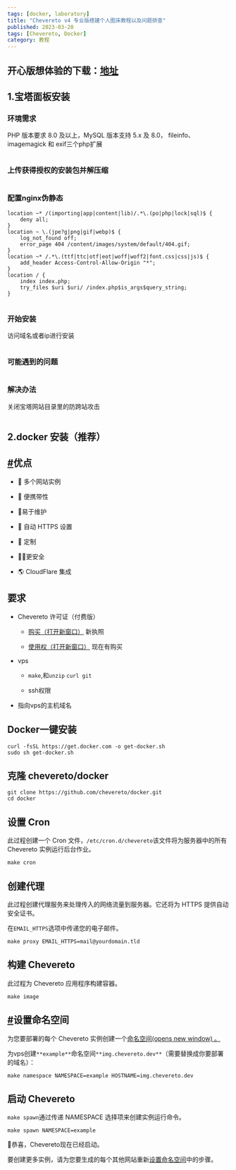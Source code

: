 ```yaml
---
tags: [docker, laboratory]
title: "Chevereto v4 专业版搭建个人图床教程以及问题排查"
published: 2023-03-20
tags: [Chevereto, Docker]
category: 教程
---
```


## **开心版想体验的下载：[地址](https://pan.catcat.blog/d/%E6%96%87%E4%BB%B6/cheveretoChinaV4.zip)**

## 1.宝塔面板安装

### 环境需求

PHP 版本要求 8.0 及以上，MySQL 版本支持 5.x 及 8.0， fileinfo、imagemagick 和 exif三个php扩展

<picture>
    <source srcset="https://s3.catcat.blog/images/2023/03/image-47.avif" type="image/avif">
    <source srcset="https://s3.catcat.blog/images/2023/03/image-47.webp" type="image/webp">
    <img src="https://s3.catcat.blog/images/2023/03/image-47.jpg" alt="" loading="lazy">
</picture>

### 上传获得授权的安装包并解压缩

<picture>
    <source srcset="https://s3.catcat.blog/images/2023/03/image-48.avif" type="image/avif">
    <source srcset="https://s3.catcat.blog/images/2023/03/image-48.webp" type="image/webp">
    <img src="https://s3.catcat.blog/images/2023/03/image-48.jpg" alt="" loading="lazy">
</picture>

### 配置nginx伪静态

```shell
location ~* /(importing|app|content|lib)/.*\.(po|php|lock|sql)$ {
    deny all;
}
location ~ \.(jpe?g|png|gif|webp)$ {
    log_not_found off;
    error_page 404 /content/images/system/default/404.gif;
}
location ~* /.*\.(ttf|ttc|otf|eot|woff|woff2|font.css|css|js)$ {
    add_header Access-Control-Allow-Origin "*";
}
location / {
    index index.php;
    try_files $uri $uri/ /index.php$is_args$query_string;
}
```

<picture>
    <source srcset="https://s3.catcat.blog/images/2023/03/image-49.avif" type="image/avif">
    <source srcset="https://s3.catcat.blog/images/2023/03/image-49.webp" type="image/webp">
    <img src="https://s3.catcat.blog/images/2023/03/image-49.jpg" alt="" loading="lazy">
</picture>

### 开始安装

访问域名或者ip进行安装

<picture>
    <source srcset="https://s3.catcat.blog/images/2023/03/image-50.avif" type="image/avif">
    <source srcset="https://s3.catcat.blog/images/2023/03/image-50.webp" type="image/webp">
    <img src="https://s3.catcat.blog/images/2023/03/image-50.jpg" alt="" loading="lazy">
</picture>

### 可能遇到的问题

<picture>
    <source srcset="https://s3.catcat.blog/images/2023/03/image-51.avif" type="image/avif">
    <source srcset="https://s3.catcat.blog/images/2023/03/image-51.webp" type="image/webp">
    <img src="https://s3.catcat.blog/images/2023/03/image-51.jpg" alt="" loading="lazy">
</picture>

### 解决办法

关闭宝塔网站目录里的防跨站攻击

<picture>
    <source srcset="https://s3.catcat.blog/images/2023/03/image-52.avif" type="image/avif">
    <source srcset="https://s3.catcat.blog/images/2023/03/image-52.webp" type="image/webp">
    <img src="https://s3.catcat.blog/images/2023/03/image-52.jpg" alt="" loading="lazy">
</picture>

## 2.docker 安装（推荐）

## [#](#advantages)优点

- 🤹 多个网站实例

- 📱 便携带性

- 🌈易于维护

- 🔐 自动 HTTPS 设置

- 🎨 定制

- 👮‍♂️更安全

- 🌎 CloudFlare 集成

## 要求

- Chevereto 许可证（付费版）
    - [购买（打开新窗口）](https://chevereto.com/pricing) 新执照
    
    - [使用权（打开新窗口）](https://chevereto.com/panel/license) 现在有购买

- vps
    - `make`,和`unzip` `curl git`
    
    - ssh权限

- 指向vps的主机域名

## Docker一键安装

```shell
curl -fsSL https://get.docker.com -o get-docker.sh
sudo sh get-docker.sh
```

## 克隆 chevereto/docker

```shell
git clone https://github.com/chevereto/docker.git
cd docker
```

## 设置 Cron

此过程创建一个 Cron 文件，`/etc/cron.d/chevereto`该文件将为服务器中的所有 Chevereto 实例运行后台作业。

```shell
make cron
```

## 创建代理

此过程创建代理服务来处理传入的网络流量到服务器。它还将为 HTTPS 提供自动安全证书。

在`EMAIL_HTTPS`选项中传递您的电子邮件。

```shell
make proxy EMAIL_HTTPS=mail@yourdomain.tld
```

## 构建 Chevereto

此过程为 Chevereto 应用程序构建容器。

```shell
make image
```

## [#](#setup-namespace)设置命名空间

为您要部署的每个 Chevereto 实例创建一个[命名空间(opens new window) 。](https://github.com/chevereto/docker/blob/4.0/docs/NAMESPACE.md)

为vps创建`**example**`命名空间`**img.chevereto.dev**`（需要替换成你要部署的域名）：

```shell
make namespace NAMESPACE=example HOSTNAME=img.chevereto.dev
```

## 启动 Chevereto

`make spawn`通过传递 NAMESPACE 选择项来创建实例运行命令。

```shell
make spawn NAMESPACE=example
```

🎉恭喜，Chevereto现在已经启动。

要创建更多实例，请为您要生成的每个其他网站重新[设置命名空间](#setup-namespace)中的步骤。
